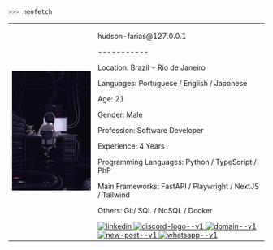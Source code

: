 ```bash
>>> neofetch
```

<table>
  <tr>
    <td>
      <img src="/lain-computer.gif" alt="lain" style="width: 200%;">
    </td>
    <td>
        <p>hudson-farias@127.0.0.1</p>
        <p>-----------</p>
        <p>Location: Brazil - Rio de Janeiro</p>
        <p>Languages: Portuguese / English / Japonese</p>
        <p>Age: 21</p>
        <p>Gender: Male</p>
        <p>Profession: Software Developer</p>
        <p>Experience: 4 Years</p>
        <p>Programming Languages: Python / TypeScript / PhP</p>
        <p>Main Frameworks: FastAPI / Playwright / NextJS / Tailwind</p>
        <p>Others: Git/ SQL / NoSQL / Docker</p>
        <div>
          <a target="_blank" href="https://www.linkedin.com/in/hudsonfarias/">
            <img width="40" height="40" src="https://img.icons8.com/ios/50/linkedin.png" alt="linkedin"/>
          </a>
          <a target="_blank" href="https://discord.com/users/1127594477536694332">
            <img width="40" height="40" src="https://img.icons8.com/ios/50/discord-logo--v1.png" alt="discord-logo--v1"/>
          </a>
          <a target="_blank" href="https://hudsondev.tech">
            <img width="40" height="40" src="https://img.icons8.com/ios/50/domain--v1.png" alt="domain--v1"/>
          </a>
          <a target="_blank" href="mailto:hudson.farias.dev@gmail.com">
            <img width="40" height="40" src="https://img.icons8.com/ios/50/new-post--v1.png" alt="new-post--v1"/>
          </a>
          <a target="_blank" href="https://wa.me/5521995021812">
            <img width="40" height="40" src="https://img.icons8.com/ios/50/whatsapp--v1.png" alt="whatsapp--v1"/>
          </a>
        </div>
    </td>
  </tr>
</table>
    
